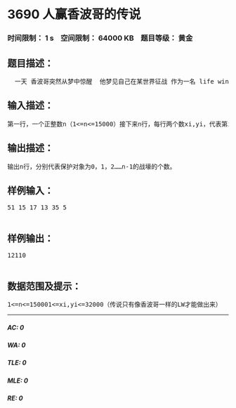# 3690 人赢香波哥的传说   
### 时间限制： 1 s&nbsp;&nbsp;&nbsp;&nbsp;空间限制： 64000 KB&nbsp;&nbsp;&nbsp;&nbsp;题目等级： 黄金  
## 题目描述：  

<pre>
  一天 香波哥突然从梦中惊醒  他梦见自己在某世界征战 作为一名 life winner 他必须保证自己赢得胜利再去赢取公主小z    敌军拥有n个神奇的炮台 但这个炮台只能杀死在它左下方的香波哥小弟（好没用的炮台） 然而敌方炮台还拥有一个猥琐的能力 叫做保护炮台 保护范围也和它的攻击范围相同  不过在香波哥完美的打炮技术下肯定能解决所有的敌军。  这时香波哥想到要找出敌方最强的炮台。（即保护炮台最多的炮台）  而香波哥的好朋（ji）友 wj大爷能给他的帮助就是告诉香波哥敌方n个炮台的坐标xi，yi  可是香波哥小学算术没学好 只能求助你：  要你求出保护炮台个数为 0 ，1，2......n-1 的炮台的个数
</pre>
  
  
## 输入描述：  

<pre>
第一行，一个正整数n（1<=n<=15000）接下来n行，每行两个数xi,yi，代表第i个点的坐标（1<=xi,yi<=32000）注意：可能包含多重炮台的情况（即有数个点在同一坐标）
</pre>
  
  
## 输出描述：  

<pre>
输出n行，分别代表保护对象为0，1，2……n-1的战壕的个数。
</pre>
  
  
## 样例输入：  

<pre>
51 15 17 13 35 5  

</pre>
  
  
## 样例输出：  

<pre>
12110  

</pre>
  
  
## 数据范围及提示：  

<pre>
1<=n<=150001<=xi,yi<=32000（传说只有像香波哥一样的LW才能做出来）
</pre>
  
  
***  

##### AC: 0  
##### WA: 0  
##### TLE: 0  
##### MLE: 0  
##### RE: 0  
